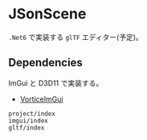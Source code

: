 # JSonScene

`.Net6` で実装する `glTF` エディター(予定)。

## Dependencies

ImGui と D3D11 で実装する。

* [VorticeImGui](https://github.com/YaakovDavis/VorticeImGui)

```{toctree}
project/index
imgui/index
gltf/index
```
